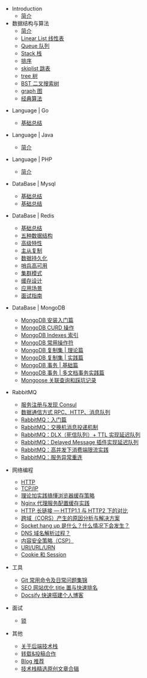 * Introduction
    * [简介](README.md)
* 数据结构与算法
    - [简介](algorithm/README.md)
    - [Linear List 线性表](/algorithm/linear-list.md)
    - [Queue 队列](/algorithm/queue.md)
    - [Stack 栈](/algorithm/stack.md)
    - [排序](/algorithm/sort.md)
    - [skiplist 跳表](/algorithm/skiplist.md)
    - [tree 树](/algorithm/tree.md)
    - [BST 二叉搜索树](/algorithm/bst.md)
    - [graph  图](/algorithm/graph.md)
    - [经典算法](/algorithm/summary.md)

- Language | Go
    - [基础总结](go/go.md)
- Language | Java
    - [简介](java/README.md)
- Language | PHP
    - [简介](php/README.md)
    
- DataBase | Mysql
    - [基础总结](database/mysql.md)
    - [基础总结](database/mysql-lock.md)

- DataBase | Redis
    - [基础总结](/database/redis.md)
    - [五种数据结构](/database/redis-typeof-data.md)
    - [高级特性](/database/redis-advanced-feature.md)
    - [主从复制](/database/redis-master-slave.md)
    - [数据持久化](/database/redis-persistence.md)
    - [哨兵高可用](/database/redis-sentinel.md)
    - [集群模式](/database/redis-cluster.md)
    - [缓存设计](/database/redis-cache.md)
    - [应用场景](/database/redis-scene.md)
    - [面试指南](/database/redis-interview.md)
- DataBase | MongoDB
    - [MongoDB 安装入门篇](/database/mongodb.md)
    - [MongoDB CURD 操作](/database/mongodb-curd.md)
    - [MongoDB Indexes 索引](/database/mongodb-indexes.md)
    - [MongoDB 常用操作符](/database/mongodb-operator.md)
    - [MongoDB 复制集 | 理论篇](/database/mongodb-replication.md)
    - [MongoDB 复制集 | 实践篇](/database/mongodb-replication-pratice.md)
    - [MongoDB 事务 | 基础篇](/database/mongodb-transactions.md)
    - [MongoDB 事务 | 多文档事务实践篇](/database/mongodb-transactions-pratice.md)
    - [Mongoose 关联查询和踩坑记录](/database/mongoose-populate.md)

- RabbitMQ
    - [服务注册与发现 Consul](/microservice/consul.md)
    - [数据通信方式 RPC、HTTP、消息队列](/microservice/data-communication.md)
    - [RabbitMQ：入门篇](/microservice/rabbitmq-base.md)
    - [RabbitMQ：交换机消息投递机制](/microservice/rabbitmq-exchange.md)
    - [RabbitMQ：DLX（死信队列）+ TTL 实现延迟队列](/microservice/rabbitmq-schedule.md)
    - [RabbitMQ：Delayed Message 插件实现延迟队列](/microservice/rabbitmq-delayed-message-exchange.md)
    - [RabbitMQ：高并发下消费端限流实践](/microservice/rabbitmq-prefetch.md)
    - [RabbitMQ：服务异常重连](/microservice/rabbitmq-reconnecting.md)
    
* 网络编程
    * [HTTP](networkprogram/http.md)
    * [TCP/IP](networkprogram/tcpip.md)
    * [理论加实践搞懂浏览器缓存策略](https://github.com/qufei1993/http-protocol/blob/master/docs/http-cache.md)
    * [Nginx 代理服务配置缓存实践](https://github.com/qufei1993/http-protocol/blob/master/docs/nginx-cache.md)
    * [HTTP 长链接 — HTTP1.1 与 HTTP2 下的对比](https://github.com/qufei1993/http-protocol/blob/master/docs/http-keepalive.md)
    * [跨域（CORS）产生的原因分析与解决方案](https://github.com/qufei1993/http-protocol/blob/master/docs/cors.md)
    * [Socket hang up 是什么？什么情况下会发生？](https://github.com/qufei1993/http-protocol/blob/master/docs/socket-hang-up.md)
    * [DNS 域名解析过程？](https://github.com/qufei1993/http-protocol/blob/master/docs/dns-process.md)
    * [内容安全策略（CSP）](https://github.com/qufei1993/http-protocol/blob/master/docs/csp.md)
    * [URI/URL/URN](https://github.com/qufei1993/http-protocol/blob/master/docs/uri-url-urn.md)
    * [Cookie 和 Session](https://github.com/qufei1993/http-protocol/blob/master/docs/cooike-and-session.md)


* 工具
    - [Git 常用命令及日常问题集锦](/tools/git.md)
    - [SEO 网站优化 title 置与快速排名](/tools/seo.md)
    - [Docsify 快速搭建个人博客](/tools/docsify.md)
    
* 面试
    - [锁](interview/lock.md)


* 其他
    - [关于后端技术栈](/other/about-us.md)
    - [转载&投稿合作](/other/reprint-contribution-collaboration.md)
    - [Blog 推荐](/other/blog.md)
    - [技术栈精选原创文章合辑](/other/2020-original-compilation.md)
